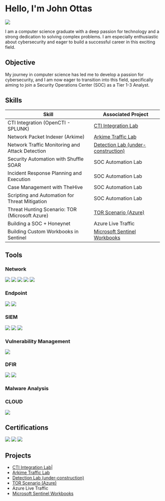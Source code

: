 # Hello, I'm John Ottas
<a href="https://www.linkedin.com/in/john-ottas-6a980b204"><img src="https://img.shields.io/badge/-LinkedIn-0072b1?&style=for-the-badge&logo=linkedin&logoColor=white" /></a>

I am a computer science graduate with a deep passion for technology and a strong dedication to solving complex problems. I am especially enthusiastic about cybersecurity and eager to build a successful career in this exciting field.

## Objective

My journey in computer science has led me to develop a passion for cybersecurity, and I am now eager to transition into this field, specifically aiming to join a Security Operations Center (SOC) as a Tier 1-3 Analyst.

## Skills

| Skill                                         | Associated Project         |
|-----------------------------------------------|----------------------------|
| CTI Integration (OpenCTI - SPLUNK)        | <a href="https://github.com/Ottas/CTI-Integration">CTI Integration Lab</a>|
| Network Packet Indexer (Arkime)           | <a href="https://github.com/Ottas/Network-Packet-Indexer">Arkime Traffic Lab</a>|
| Network Traffic Monitoring and Attack Detection | <a href="https://google.com">Detection Lab (under-construction)</a>|
| Security Automation with Shuffle SOAR         | SOC Automation Lab|
| Incident Response Planning and Execution      | SOC Automation Lab|
| Case Management with TheHive                  | SOC Automation Lab|
| Scripting and Automation for Threat Mitigation | SOC Automation Lab|
| Threat Hunting Scenario: TOR (Microsoft Azure) | <a href="https://github.com/Ottas/TOR-Scenario-Azure-/tree/main">TOR Scenario (Azure) </a> 
| Building a SOC + Honeynet                     | Azure Live Traffic |
|  Building Custom Workbooks in Sentinel    | <a href="https://github.com/Ottas/Microsoft-Sentinel-Workboorks">Microsoft Sentinel Workbooks </a>


## Tools

### Network
<div>
    <img src="https://img.shields.io/badge/-Wireshark-1679A7?&style=for-the-badge&logo=Wireshark&logoColor=white" />
    <img src="https://img.shields.io/badge/-Suricata-EF3B2D?&style=for-the-badge&logo=Suricata&logoColor=white" />
    <img src="https://img.shields.io/badge/-Zeek-777BB4?&style=for-the-badge&logo=Zeek&logoColor=white" />
    <img src="https://img.shields.io/badge/-Nmap-214478?style=for-the-badge&logo=gnubash&logoColor=white" />
    <img src="https://img.shields.io/badge/-Arkime-1679A7?&style=for-the-badge&logo=Wireshark&logoColor=white" />
</div>

### Endpoint
<div>
    <img src="https://img.shields.io/badge/-Microsoft_Defender_for_Endpoint-00A4EF?&style=for-the-badge&logo=Microsoft&logoColor=white" />
    <img src="https://img.shields.io/badge/-Velociraptor-4B275F?&style=for-the-badge&logo=Velociraptor&logoColor=white" />
</div>

### SIEM
<div>
    <img src="https://img.shields.io/badge/-Microsoft_Sentinel-0078D4?&style=for-the-badge&logo=Microsoft&logoColor=white" />
    <img src="https://img.shields.io/badge/-Splunk-000000?&style=for-the-badge&logo=Splunk&logoColor=white" />
    <img src="https://img.shields.io/badge/-Elastic-005571?&style=for-the-badge&logo=Elastic&logoColor=white" />
</div>

### Vulnerability Management
<div>
    <img src="https://img.shields.io/badge/-Nessus-2299C7?style=for-the-badge&logo=tenable&logoColor=white" />
</div>

### DFIR
<div>
    <img src="https://img.shields.io/badge/-Volatility-5566AA?style=for-the-badge&logo=gnubash&logoColor=white" />
    <img src="https://img.shields.io/badge/-Autopsy-B22222?style=for-the-badge&logo=microgenetics&logoColor=white" />
</div>

### Malware Analysis
<div>
</div>

### CLOUD
<div>
   <img src="https://img.shields.io/badge/-Microsoft%20Azure-0078D4?style=for-the-badge&logo=Microsoft-Azure&logoColor=white" />
</div>

## Certifications
<div>
    
<img src="https://img.shields.io/badge/-Security+ (soon)-FF0000?&style=for-the-badge&logo=CompTIA&logoColor=white" />
<img src="https://img.shields.io/badge/-CCD(soon)-000080?&style=for-the-badge&logoColor=white" />
<img src="https://img.shields.io/badge/-SC200 (soon)%2B-0078D4?&style=for-the-badge&logo=microsoft&logoColor=white" />


</div>

## Projects
- <a href="https://github.com/Ottas/CTI-Integration">CTI Integration Lab</a>|
- <a href="https://github.com/Ottas/Network-Packet-Indexer">Arkime Traffic Lab</a>
- <a href="https://google.com">Detection Lab (under-construction)</a>
- <a href="https://github.com/Ottas/TOR-Scenario-Azure-/tree/main">TOR Scenario (Azure) </a>
- Azure Live Traffic
- <a href="https://github.com/Ottas/Microsoft-Sentinel-Workboorks">Microsoft Sentinel Workbooks </a>
